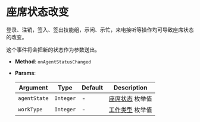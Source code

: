# 座席状态改变

登录、注销，签入、签出技能组，示闲、示忙，来电接听等操作均可导致座席状态的改变。

这个事件将会把新的状态作为参数送出。

- **Method**: `onAgentStatusChanged`

- **Params**:

    |   Argument   |   Type    | Default |     Description      |
    | ------------ | --------- | ------- | -------------------- |
    | `agentState` | `Integer` | -       | [座席状态][] 枚举值 |
    | `workType`   | `Integer` | -       | [工作类型][] 枚举值  |

[座席状态]: ../enums/agent_state.md
[工作类型]: ../enums/agent_work_type.md
